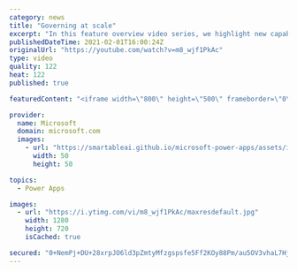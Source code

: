 ```yaml
---
category: news
title: "Governing at scale"
excerpt: "In this feature overview video series, we highlight new capabilities included in the latest update to Microsoft Power Apps.  Microsoft's Power Platform is a rich ecosystem of more than three hundred Microsoft and non-Microsoft connectors that can be leveraged by apps and flows. We are proud to introduce"
publishedDateTime: 2021-02-01T16:00:24Z
originalUrl: "https://youtube.com/watch?v=m8_wjf1PkAc"
type: video
quality: 122
heat: 122
published: true

featuredContent: "<iframe width=\"800\" height=\"500\" frameborder=\"0\" src=\"https://www.youtube.com/embed/m8_wjf1PkAc\" allow=\"accelerometer; autoplay; encrypted-media; gyroscope; picture-in-picture\" allowfullscreen></iframe>"

provider:
  name: Microsoft
  domain: microsoft.com
  images:
    - url: "https://smartableai.github.io/microsoft-power-apps/assets/images/organizations/microsoft.com-50x50.jpg"
      width: 50
      height: 50

topics:
  - Power Apps

images:
  - url: "https://i.ytimg.com/vi/m8_wjf1PkAc/maxresdefault.jpg"
    width: 1280
    height: 720
    isCached: true

secured: "0+NemPj+DU+28xrpJO6ld3pZmtyMfzgspsfe5Ff2KOy88Pm/au5OV3vhaL7Hj4nIjqVHsjHlITc47Vu4+FRPLzozATS+Ucvk0KbUOeo4A/A0oyaJkMdVfCBVwhVaFRKgHl/BdrVD5/bW163nrKeJsn1UMHqYGNwzGEnr295xx6Vl8n2akyqlLPtEroz19yKBptOoKVejiBasbfhoXoFu89CMG80GZDzjA3obCwPAvqAeev1V1z+QfUA4YJ6NceOWg1Bb+3H5HQh1Ns5wEmDDAoW0MSJHV4zEw26D80J4Vf9JCbHnHrb09FO2DDXH0l9THWqXBM/jbe72qMhlYffSxT8E4nW6uHuky/fkXXYTTjTJcXuOIYk29fyVxcVEPzM860z5UIpB96k+8YRU0kL3vKCuyyPkNIlYUJ1vfoF4Ngc=;00IvvW8z+KjNLTYJhL5jLg=="
---
```


